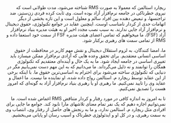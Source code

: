 <p dir="rtl">
ریچارد استالمن که معمولا به صورت RMS شناخته می‌شود، مدت طولانی است که نیروی خطرناکی در جامعه نرم‌افزار آزاد بوده است. وی ثابت کرده فردی زن‌ستیز، ضد تراجنسها، و تبعیض دهنده بین افراد سالم و معلول است و این تازه بخشی از دیگر اتهامات جدی از کردار نامناسب اوست. اینچنین عقاید در جوامع تکنولوژی، حقوق دیجیتال و نرم‌افزار آزاد جایی ندارند. به سبب نصب مجدد اخیر او به هیئت مدیره بنیاد نرم‌افزار آزاد (FSF)، ما میخواهیم که تمامی اعضای هیئت مدیره FSF از سمت خود استعفا داده و RMS از تمامی سمت های رهبری برکنار شود.
</p>
<p dir="rtl">
ما، امضا کنندگان، به لزوم استقلال دیجیتال و نقش مهم کاربر در محافظت از حقوق اساسی انسانی معتقدیم. برای تحقق وعده هایی که آزادی نرم‌افزار ممکن میسازد باید تغییری اساسی در جامعه ایجاد شود. ما به یک حال و آینده‌ای معتقدیم که تکنولوژی همگان را توانمند و نه ذلیل می‌گرداند. ما می‌دانیم که به این مهم دست نمی‌یابیم مگر در دنیایی که تکنولوژی ساخته می‌شود برای احترام به اساسی‌ترین حقوق ما. با اینکه برخی از این عقاید توسط ریچارد م. استالمن  رواج داده شده، او نماینده ما نیست. ما اعمال و عقاید وی را تایید نمی‌کنیم. ما رهبری او یا رهبری بنیاد نرم‌افزار آزاد به گونه‌ای که امروز هست را تصدیق نمی‌کنیم.
</p>
<p dir="rtl">
تا به امروز به اندازه کافی در مورد رفتار و کردار متناقض RMS اغماض شده است. ما نمی‌توانیم اجازه دهیم که یک نفر تمام معنای تلاشهای مارا نابود کند. جوامع ما جایی برای افرادی مثل ریچارد م. استالمن ندارد، و ما به رنجش های حاصل از رفتار وی، انتصاب وی به سمت رهبری، و در کل او و ایدئولوژی خطرناک و آسیب رسان او پایانی می‌بخشیم.
</p>
